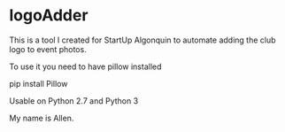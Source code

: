 # logoAdder

This is a tool I created for StartUp Algonquin to automate adding the club logo to event photos.

To use it you need to have pillow installed

pip install Pillow

Usable on Python 2.7 and Python 3

My name is Allen.
